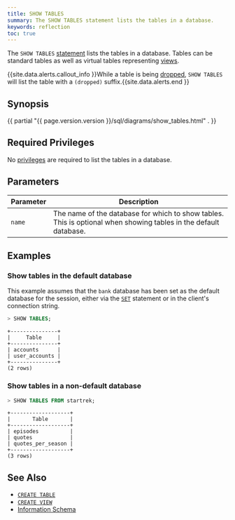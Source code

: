 ```yaml
---
title: SHOW TABLES
summary: The SHOW TABLES statement lists the tables in a database.
keywords: reflection
toc: true
---
```


The `SHOW TABLES` [statement](sql-statements.html) lists the tables in a database. Tables can be standard tables as well as virtual tables representing [views](views.html).

{{site.data.alerts.callout_info }}While a table is being <a href="drop-table.html">dropped</a>, <code>SHOW TABLES</code> will list the table with a <code>(dropped)</code> suffix.{{site.data.alerts.end }}


## Synopsis

{{ partial "{{ page.version.version }}/sql/diagrams/show_tables.html" . }}

## Required Privileges

No [privileges](privileges.html) are required to list the tables in a database.

## Parameters

Parameter | Description
----------|------------
`name` | The name of the database for which to show tables. This is optional when showing tables in the default database.

## Examples

### Show tables in the default database

This example assumes that the `bank` database has been set as the default database for the session, either via the [`SET`](set-vars.html) statement or in the client's connection string.

~~~ sql
> SHOW TABLES;
~~~

~~~
+---------------+
|     Table     |
+---------------+
| accounts      |
| user_accounts |
+---------------+
(2 rows)
~~~

### Show tables in a non-default database 

~~~ sql
> SHOW TABLES FROM startrek;
~~~

~~~
+-------------------+
|       Table       |
+-------------------+
| episodes          |
| quotes            |
| quotes_per_season |
+-------------------+
(3 rows)
~~~

## See Also

- [`CREATE TABLE`](create-table.html)
- [`CREATE VIEW`](create-view.html)
- [Information Schema](information-schema.html)
